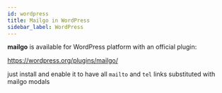 ```yaml
---
id: wordpress
title: Mailgo in WordPress
sidebar_label: WordPress
---
```


**mailgo** is available for WordPress platform with an official plugin:

<https://wordpress.org/plugins/mailgo/>

just install and enable it to have all `mailto` and `tel` links substituted with mailgo modals
